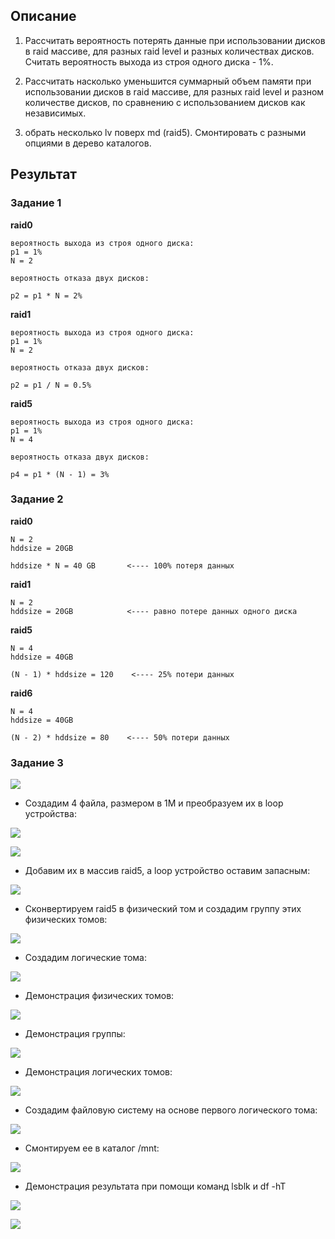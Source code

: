 ## Описание

1) Рассчитать вероятность потерять данные при использовании дисков в raid массиве, для разных raid level и разных количествах дисков. Считать вероятность выхода из строя одного диска - 1%.

2) Рассчитать насколько уменьшится суммарный объем памяти при использовании дисков в raid массиве, для разных raid level и разном количестве дисков, по сравнению с использованием дисков как независимых.

3) обрать несколько lv поверх md (raid5). Смонтировать с разными опциями в дерево каталогов.

## Результат

### Задание 1

**raid0**

```
вероятность выхода из строя одного диска:
p1 = 1%
N = 2

вероятность отказа двух дисков:

p2 = p1 * N = 2%
```

**raid1**

```
вероятность выхода из строя одного диска:
p1 = 1%
N = 2

вероятность отказа двух дисков:

p2 = p1 / N = 0.5%
```

**raid5**

```
вероятность выхода из строя одного диска:
p1 = 1%
N = 4

вероятность отказа двух дисков:

p4 = p1 * (N - 1) = 3%
```

### Задание 2

**raid0**

```
N = 2
hddsize = 20GB

hddsize * N = 40 GB       <---- 100% потеря данных

```

**raid1**

```
N = 2
hddsize = 20GB            <---- равно потере данных одного диска

```

**raid5**

```
N = 4
hddsize = 40GB

(N - 1) * hddsize = 120    <---- 25% потери данных

```

**raid6**

```
N = 4
hddsize = 40GB

(N - 2) * hddsize = 80    <---- 50% потери данных

```

### Задание 3

![](https://github.com/NastyaP1/quantori-devops-school/blob/master/Linux_Administration/hw2/resources/LinuxAdm_diagram.png)

* Создадим 4 файла, размером в 1M и преобразуем их в loop устройства:

![](https://github.com/NastyaP1/quantori-devops-school/blob/master/Linux_Administration/hw2/resources/LinuxAdm1.png)

![](https://github.com/NastyaP1/quantori-devops-school/blob/master/Linux_Administration/hw2/resources/LinuxAdm2.png)

* Добавим их в массив raid5, а loop устройство оставим запасным:

![](https://github.com/NastyaP1/quantori-devops-school/blob/master/Linux_Administration/hw2/resources/LinuxAdm3.png)

* Сконвертируем raid5 в физический том и создадим группу этих физических томов:

![](https://github.com/NastyaP1/quantori-devops-school/blob/master/Linux_Administration/hw2/resources/LinuxAdm4.png)

* Создадим логические тома:

![](https://github.com/NastyaP1/quantori-devops-school/blob/master/Linux_Administration/hw2/resources/LinuxAdm5.png)

* Демонстрация физических томов:

![](https://github.com/NastyaP1/quantori-devops-school/blob/master/Linux_Administration/hw2/resources/LinuxAdm6.png)

* Демонстрация группы:

![](https://github.com/NastyaP1/quantori-devops-school/blob/master/Linux_Administration/hw2/resources/LinuxAdm7.png)

* Демонстрация логических томов:

![](https://github.com/NastyaP1/quantori-devops-school/blob/master/Linux_Administration/hw2/resources/LinuxAdm8.png)

* Создадим файловую систему на основе первого логического тома:

![](https://github.com/NastyaP1/quantori-devops-school/blob/master/Linux_Administration/hw2/resources/LinuxAdm9.png)

* Смонтируем ее в каталог /mnt:

![](https://github.com/NastyaP1/quantori-devops-school/blob/master/Linux_Administration/hw2/resources/LinuxAdm11.png)

* Демонстрация результата при помощи команд lsblk и df -hT

![](https://github.com/NastyaP1/quantori-devops-school/blob/master/Linux_Administration/hw2/resources/LinuxAdm10.png)

![](https://github.com/NastyaP1/quantori-devops-school/blob/master/Linux_Administration/hw2/resources/LinuxAdm12.png)
